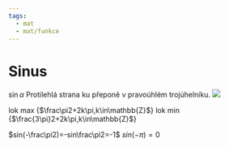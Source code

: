 ```yaml
---
tags:
  - mat
  - mat/funkce
---
```

# Sinus
$\sin \alpha$
Protilehlá strana ku přeponě v pravoúhlém trojúhelníku.
![](Pasted%20image%2020230216111329.png)

lok max {$\frac\pi2+2k\pi,k\in\mathbb{Z}$}
lok min {$\frac{3\pi}2+2k\pi,k\in\mathbb{Z}$}

$sin(-\frac\pi2)=-sin\frac\pi2=-1$
$sin(-\pi)=0$


